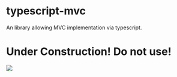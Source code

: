 # typescript-mvc
An library allowing MVC implementation via typescript.

Under Construction! Do not use!
===================
![](https://camo.githubusercontent.com/6f61b17910108fd8e4db987e95d87c311ca3e144/687474703a2f2f7777772e6f6d6777696b692e6f72672f6d6f64656c2d696e7465726368616e67652f6c69622f6578652f66657463682e7068703f63616368653d6361636865266d656469613d756e6465722d636f6e737472756374696f6e2e676966)
